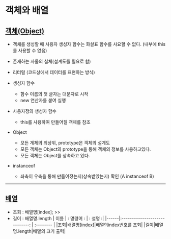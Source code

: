 # 객체와 배열

## [객체(Object)](https://github.com/100SeongJun/JS/blob/main/step05_object/object_lab01.html)

- 객체를 생성할 때 사용자 생성자 함수는 화살표 함수를 사요할 수 없다. (내부에 this를 사용할 수 없음)

- 존재하는 사물의 실체(설계도를 필요로 함)
- 리터럴 (코드상에서 데이터를 표현하는 방식)
- 생성자 함수

  - 함수 이름의 첫 글자는 대문자로 시작
  - new 연산자를 붙여 실행

- 사용자정의 생성자 함수

  - this를 사용하여 만들어질 객체를 참조

- Object

  - 모든 계체의 최상위, prototype은 객체의 설계도
  - 모든 객체는 Object의 prototype을 통해 객체의 정보를 사용하고있다.
  - 모든 객체는 Object를 상속하고 있다.

- instanceof
  - 좌측이 우측을 통해 만들어졌는지(상속받았는지) 확인 (A instanceof B)

---

## [배열](https://github.com/100SeongJun/JS/blob/main/step05_object/array_lab02.html)

- 조회 : 배열명[index]; >>
- 길이 : 배열명.length
| 이름 | : 명령어 : | : 설명 :|
|------|:-----------------------------: | :-------- |
|조회|배열명[index]|배열의index번호를 조회|
|길이|배열명.length|배열의 크기 출력|